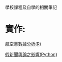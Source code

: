學校課程及自學的相關筆記


# 實作:

[航空業數據分析(R)](https://github.com/jason-28/Learning-Note/tree/main/R/%E8%88%AA%E7%A9%BA%E6%A5%AD%E6%95%B8%E6%93%9A%E5%88%86%E6%9E%90)

[假新聞輿論之影響(Python)](https://github.com/jason-28/Visual-Analytics-Final)
